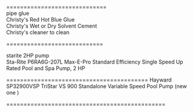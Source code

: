 

=============================     
pipe glue   
Christy's Red Hot Blue Glue    
Christy's Wet or Dry Solvent Cement   
Christy's cleaner to clean 

============================     


starite 2HP pump   
Sta-Rite P6RA6G-207L    Max-E-Pro Standard Efficiency Single Speed Up Rated Pool and Spa Pump, 2 HP 

=========================================
Hayward SP32900VSP TriStar VS 900 Standalone Variable Speed Pool Pump  (new one ) 

==============================================





